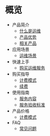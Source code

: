 # 概览



* 产品简介
    * [什么是运维](/uops/intfo/whatisops)
    * [产品优势](/uops/intfo/advantages)
    * [相关产品](/uops/intfo/related)
* 应用场景
    * [运维场景](/uops/scene/ops-scene)
* 快速上手
    * [购买运维服务](/uops/quick/ops-quick)
* 购买指导
    * [计费模式](/uops/newuser/ops-newuser)
    * [续费](/uops/newuser/renew)
* 使用指南
    * [服务内容](/uops/guide/service-content)
    * [服务验收标准](/uops/guide/check)
* 产品价格
    * [计费模式](/uops/price/ops-price)
* FAQ
    * [常见问题](/uops/faq/ops-faq)












    
   
   
    
        
